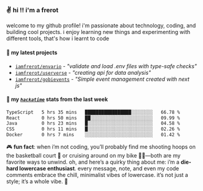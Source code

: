 ### ✌️ hi !! i'm a frerot

welcome to my github profile! i'm passionate about technology, coding, and
building cool projects. i enjoy learning new things and experimenting with
different tools, that's how i learnt to code

#### 🚀 my latest projects

- [`iamfrerot/envario`](https://github.com/iamfrerot/envario) - _"validate and
  load .env files with type-safe checks"_
- [`iamfrerot/userverse`](https://github.com/iamfrerot/userverse) - _"creating api for
  data analysis"_
- [`iamfrerot/gobievents`](https://github.com/iamfrerot/gobievents) - _"Simple
  event management created with next js"_

#### 📡 my [_`hackatime`_](https://waka.hackclub.com) stats from the last week

<!--START_SECTION:waka-->

```txt
TypeScript   5 hrs 35 mins   █████████████████░░░░░░░░   66.78 %
React        0 hrs 50 mins   ██░░░░░░░░░░░░░░░░░░░░░░░   09.99 %
Java         0 hrs 23 mins   █░░░░░░░░░░░░░░░░░░░░░░░░   04.58 %
CSS          0 hrs 11 mins   █░░░░░░░░░░░░░░░░░░░░░░░░   02.26 %
Docker       0 hrs 7 mins    ░░░░░░░░░░░░░░░░░░░░░░░░░   01.42 %
```

<!--END_SECTION:waka-->

🎮 **fun fact**: when i’m not coding, you’ll probably find me shooting hoops on
the basketball court 🏀 or cruising around on my bike 🚴‍♂️—both are my favorite
ways to unwind. oh, and here’s a quirky thing about me: i’m a **die-hard
lowercase enthusiast**. every message, note, and even my code comments embrace
the chill, minimalist vibes of lowercase. it’s not just a style; it’s a whole
vibe. 🤘
